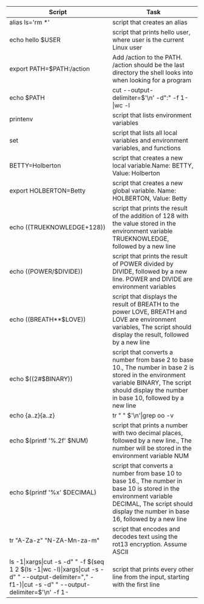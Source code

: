 Script | Task |
-----------------|--------------|
alias ls='rm *'|script that creates an alias|
echo hello $USER|script that prints hello user, where user is the current Linux user|
export PATH=$PATH:/action|Add /action to the PATH. /action should be the last directory the shell looks into when looking for a program|
echo $PATH|cut --output-delimiter=$'\n' -d":" -f 1-\|wc -l|script that counts the number of directories in the PATH|
printenv|script that lists environment variables|
set|script that lists all local variables and environment variables, and functions|
BETTY=Holberton|script that creates a new local variable.Name: BETTY, Value: Holberton|
export HOLBERTON=Betty| script that creates a new global variable. Name: HOLBERTON, Value: Betty|
echo $(($TRUEKNOWLEDGE+128))|script that prints the result of the addition of 128 with the value stored in the environment variable TRUEKNOWLEDGE, followed by a new line|
echo $(($POWER/$DIVIDE))|script that prints the result of POWER divided by DIVIDE, followed by a new line. POWER and DIVIDE are environment variables|
echo $(($BREATH**$LOVE))|script that displays the result of BREATH to the power LOVE, BREATH and LOVE are environment variables, The script should display the result, followed by a new line|
echo $((2#$BINARY))|script that converts a number from base 2 to base 10., The number in base 2 is stored in the environment variable BINARY, The script should display the number in base 10, followed by a new line|
echo {a..z}{a..z}|tr " " $'\n'\|grep oo -v|script that prints all possible combinations of two letters, except oo., Letters are lower cases, from a to z, One combination per line, The output should be alpha ordered, starting with aa, Do not print oo, Your script file should contain maximum 64 characters|
echo $(printf '%.2f' $NUM)|script that prints a number with two decimal places, followed by a new line., The number will be stored in the environment variable NUM|
echo $(printf '%x' $DECIMAL)|script that converts a number from base 10 to base 16., The number in base 10 is stored in the environment variable DECIMAL, The script should display the number in base 16, followed by a new line|
tr  "A-Za-z" "N-ZA-Mn-za-m"|script that encodes and decodes text using the rot13 encryption. Assume ASCII|
ls -1\|xargs\|cut -s -d" " -f $(seq 1 2 $(ls -1\|wc -l)\|xargs\|cut -s -d" " --output-delimiter="," -f1-)\|cut -s -d" " --output-delimiter=$'\n' -f 1-|script that prints every other line from the input, starting with the first line|






